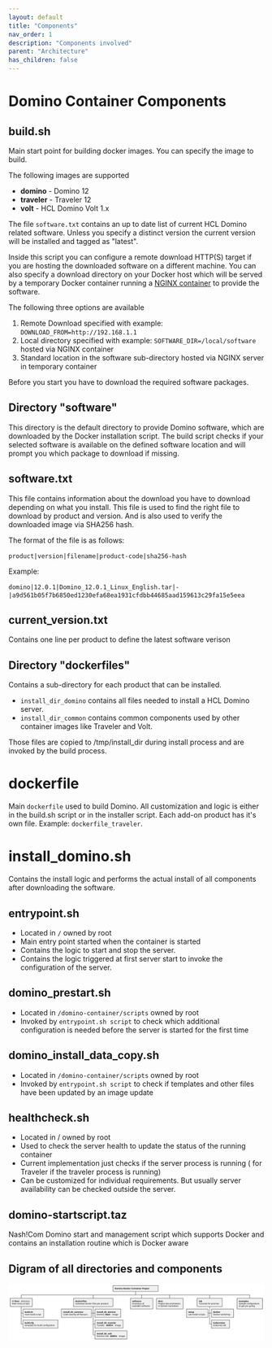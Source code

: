 ```yaml
---
layout: default
title: "Components"
nav_order: 1
description: "Components involved"
parent: "Architecture"
has_children: false
---
```


# Domino Container Components

## build.sh

Main start point for building docker images.
You can specify the image to build.

The following images are supported

- **domino** - Domino 12
- **traveler** - Traveler 12
- **volt** - HCL Domino Volt 1.x

The file `software.txt` contains an up to date list of current HCL Domino related software.
Unless you specify a distinct version the current version will be installed and tagged as "latest".
 
Inside this script you can configure a remote download HTTP(S) target if you are hosting the downloaded software on a different machine.
You can also specify a download directory on your Docker host which will be served by a temporary Docker container running a [NGINX container](https://hub.docker.com/_/nginx) to provide the software.

The following three options are available
1. Remote Download specified with example: `DOWNLOAD_FROM=http://192.168.1.1`
2. Local directory specified with example: `SOFTWARE_DIR=/local/software` hosted via NGINX container
3. Standard location in the software sub-directory hosted via NGINX server in temporary container

Before you start you have to download the required software packages.

## Directory "software"

This directory is the default directory to provide Domino software, which are downloaded by the Docker installation script.
The build script checks if your selected software is available on the defined software location and will prompt you which package to download if missing.

## software.txt

This file contains information about the download you have to download depending on what you install.
This file is used to find the right file to download by product and version. And is also used to verify the downloaded image via SHA256 hash.

The format of the file is as follows:


```
product|version|filename|product-code|sha256-hash
```


Example:
```
domino|12.0.1|Domino_12.0.1_Linux_English.tar|-|a9d561b05f7b6850ed1230efa68ea1931cfdbb44685aad159613c29fa15e5eea
```

## current_version.txt

Contains one line per product to define the latest software verison


## Directory "dockerfiles"

Contains a sub-directory for each product that can be installed.
- `install_dir_domino` contains all files needed to install a HCL Domino server.
- `install_dir_common` contains common components used by other container images like Traveler and Volt.

Those files are copied to /tmp/install_dir during install process and are invoked by the build process.

# dockerfile

Main `dockerfile` used to build Domino. All customization and logic is either in the build.sh script or in the installer script.
Each add-on product has it's own file. Example: `dockerfile_traveler`.

# install_domino.sh

Contains the install logic and performs the actual install of all components after downloading the software.


## entrypoint.sh

- Located in `/` owned by root
- Main entry point started when the container is started
- Contains the logic to start and stop the server.
- Contains the logic triggered at first server start to invoke the configuration of the server.

## domino_prestart.sh

- Located in `/domino-container/scripts` owned by root
- Invoked by `entrypoint.sh script` to check which additional configuration is needed before the server is started for the first time

## domino_install_data_copy.sh

- Located in `/domino-container/scripts` owned by root
- Invoked by `entrypoint.sh script` to check if templates and other files have been updated by an image update

## healthcheck.sh

- Located in / owned by root
- Used to check the server health to update the status of the running container
- Current implementation just checks if the server process is running ( for Traveler if the traveler process is running)
- Can be customized for individual requirements. But usually server availability can be checked outside the server.

## domino-startscript.taz

Nash!Com Domino start and management script which supports Docker and contains an installation routine which is Docker aware


## Digram of all directories and components

![domino_container script diagram](../plantuml/out/projectstructure.svg)
